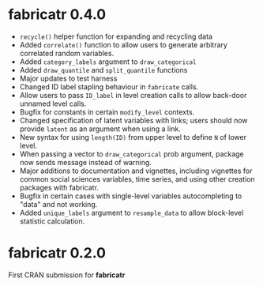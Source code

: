 # **fabricatr** 0.4.0

- `recycle()` helper function for expanding and recycling data
- Added `correlate()` function to allow users to generate arbitrary correlated random variables.
- Added `category_labels` argument to `draw_categorical`
- Added `draw_quantile` and `split_quantile` functions
- Major updates to test harness
- Changed ID label stapling behaviour in `fabricate` calls.
- Allow users to pass `ID_label` in level creation calls to allow back-door unnamed level calls.
- Bugfix for constants in certain `modify_level` contexts.
- Changed specification of latent variables with links; users should now provide `latent` as an argument when using a link.
- New syntax for using `length(ID)` from upper level to define `N` of lower level.
- When passing a vector to `draw_categorical` prob argument, package now sends message instead of warning.
- Major additions to documentation and vignettes, including vignettes for common social sciences variables, time series, and using other creation packages with fabricatr.
- Bugfix in certain cases with single-level variables autocompleting to "data" and not working.
- Added `unique_labels` argument to `resample_data` to allow block-level statistic calculation.

# **fabricatr** 0.2.0 

First CRAN submission for **fabricatr**
